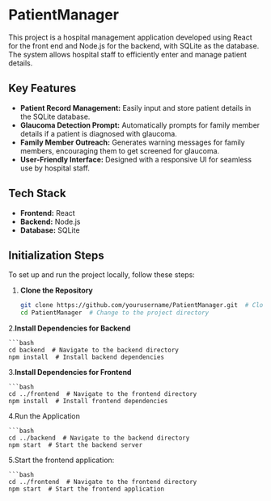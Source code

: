 # PatientManager

This project is a hospital management application developed using React for the front end and Node.js for the backend, with SQLite as the database. The system allows hospital staff to efficiently enter and manage patient details.

## Key Features
- **Patient Record Management:** Easily input and store patient details in the SQLite database.
- **Glaucoma Detection Prompt:** Automatically prompts for family member details if a patient is diagnosed with glaucoma.
- **Family Member Outreach:** Generates warning messages for family members, encouraging them to get screened for glaucoma.
- **User-Friendly Interface:** Designed with a responsive UI for seamless use by hospital staff.

## Tech Stack
- **Frontend:** React
- **Backend:** Node.js
- **Database:** SQLite

## Initialization Steps

To set up and run the project locally, follow these steps:

1. **Clone the Repository**
   ```bash
   git clone https://github.com/yourusername/PatientManager.git  # Clone the repository
   cd PatientManager  # Change to the project directory
2.**Install Dependencies for Backend**

    ```bash
    cd backend  # Navigate to the backend directory
    npm install  # Install backend dependencies
3.**Install Dependencies for Frontend**
   
    ```bash
    cd ../frontend  # Navigate to the frontend directory
    npm install  # Install frontend dependencies
4.Run the Application
  
    ```bash
    cd ../backend  # Navigate to the backend directory
    npm start  # Start the backend server

5.Start the frontend application:
    
    ```bash
    cd ../frontend  # Navigate to the frontend directory
    npm start  # Start the frontend application







